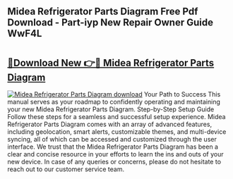 ## Midea Refrigerator Parts Diagram Free Pdf Download - Part-iyp New Repair Owner Guide WwF4L

# <h2><a href="http://dfqshnv.blite.top/?on=Midea+Refrigerator+Parts+Diagram">🔗Download New 👉🔴 Midea Refrigerator Parts Diagram</a></h2>

[![Midea Refrigerator Parts Diagram download](https://i.imgur.com/lujVjoI.png)](http://dfqshnv.blite.top/?on=Midea+Refrigerator+Parts+Diagram)
Your Path to Success This manual serves as your roadmap to confidently operating and maintaining your new Midea Refrigerator Parts Diagram. Step-by-Step Setup Guide Follow these steps for a seamless and successful setup experience. Midea Refrigerator Parts Diagram comes with an array of advanced features, including geolocation, smart alerts, customizable themes, and multi-device syncing, all of which can be accessed and customized through the user interface. We trust that the Midea Refrigerator Parts Diagram has been a clear and concise resource in your efforts to learn the ins and outs of your new device. In case of any queries or concerns, please do not hesitate to reach out to our customer service team.
